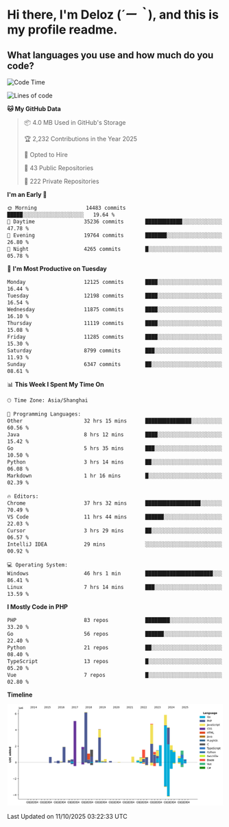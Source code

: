 # **Hi there, I'm Deloz (*´ー｀*), and this is my profile readme.**

## **What languages you use and how much do you code?**

<!--START_SECTION:waka-->
![Code Time](http://img.shields.io/badge/Code%20Time-7%2C727%20hrs%2012%20mins-blue)

![Lines of code](https://img.shields.io/badge/From%20Hello%20World%20I%27ve%20Written-54.0%20million%20lines%20of%20code-blue)

**🐱 My GitHub Data** 

> 📦 4.0 MB Used in GitHub's Storage 
 > 
> 🏆 2,232 Contributions in the Year 2025
 > 
> 💼 Opted to Hire
 > 
> 📜 43 Public Repositories 
 > 
> 🔑 222 Private Repositories 
 > 
**I'm an Early 🐤** 

```text
🌞 Morning                14483 commits       █████░░░░░░░░░░░░░░░░░░░░   19.64 % 
🌆 Daytime                35236 commits       ████████████░░░░░░░░░░░░░   47.78 % 
🌃 Evening                19764 commits       ███████░░░░░░░░░░░░░░░░░░   26.80 % 
🌙 Night                  4265 commits        █░░░░░░░░░░░░░░░░░░░░░░░░   05.78 % 
```
📅 **I'm Most Productive on Tuesday** 

```text
Monday                   12125 commits       ████░░░░░░░░░░░░░░░░░░░░░   16.44 % 
Tuesday                  12198 commits       ████░░░░░░░░░░░░░░░░░░░░░   16.54 % 
Wednesday                11875 commits       ████░░░░░░░░░░░░░░░░░░░░░   16.10 % 
Thursday                 11119 commits       ████░░░░░░░░░░░░░░░░░░░░░   15.08 % 
Friday                   11285 commits       ████░░░░░░░░░░░░░░░░░░░░░   15.30 % 
Saturday                 8799 commits        ███░░░░░░░░░░░░░░░░░░░░░░   11.93 % 
Sunday                   6347 commits        ██░░░░░░░░░░░░░░░░░░░░░░░   08.61 % 
```


📊 **This Week I Spent My Time On** 

```text
🕑︎ Time Zone: Asia/Shanghai

💬 Programming Languages: 
Other                    32 hrs 15 mins      ███████████████░░░░░░░░░░   60.56 % 
Java                     8 hrs 12 mins       ████░░░░░░░░░░░░░░░░░░░░░   15.42 % 
Go                       5 hrs 35 mins       ███░░░░░░░░░░░░░░░░░░░░░░   10.50 % 
Python                   3 hrs 14 mins       ██░░░░░░░░░░░░░░░░░░░░░░░   06.08 % 
Markdown                 1 hr 16 mins        █░░░░░░░░░░░░░░░░░░░░░░░░   02.39 % 

🔥 Editors: 
Chrome                   37 hrs 32 mins      ██████████████████░░░░░░░   70.49 % 
VS Code                  11 hrs 44 mins      ██████░░░░░░░░░░░░░░░░░░░   22.03 % 
Cursor                   3 hrs 29 mins       ██░░░░░░░░░░░░░░░░░░░░░░░   06.57 % 
IntelliJ IDEA            29 mins             ░░░░░░░░░░░░░░░░░░░░░░░░░   00.92 % 

💻 Operating System: 
Windows                  46 hrs 1 min        ██████████████████████░░░   86.41 % 
Linux                    7 hrs 14 mins       ███░░░░░░░░░░░░░░░░░░░░░░   13.59 % 
```

**I Mostly Code in PHP** 

```text
PHP                      83 repos            ████████░░░░░░░░░░░░░░░░░   33.20 % 
Go                       56 repos            ██████░░░░░░░░░░░░░░░░░░░   22.40 % 
Python                   21 repos            ██░░░░░░░░░░░░░░░░░░░░░░░   08.40 % 
TypeScript               13 repos            █░░░░░░░░░░░░░░░░░░░░░░░░   05.20 % 
Vue                      7 repos             █░░░░░░░░░░░░░░░░░░░░░░░░   02.80 % 
```



**Timeline**

![Lines of Code chart](https://raw.githubusercontent.com/deloz/deloz/main/assets/bar_graph.png)


 Last Updated on 11/10/2025 03:22:33 UTC
<!--END_SECTION:waka-->
